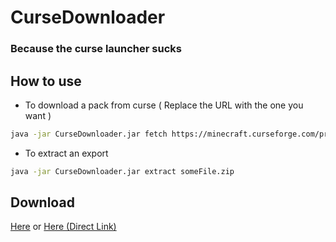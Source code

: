 # CurseDownloader
### Because the curse launcher sucks

## How to use

* To download a pack from curse ( Replace the URL with the one you want )
```bash
java -jar CurseDownloader.jar fetch https://minecraft.curseforge.com/projects/foolcraft/files/2415352
```

* To extract an export
```bash
java -jar CurseDownloader.jar extract someFile.zip
```

## Download
[Here](https://builder.frgl.pw/job/CurseDownloader/) or [Here (Direct Link)](https://builder.frgl.pw/job/CurseDownloader/lastSuccessfulBuild/artifact/target/CurseDownloader-0.0.1-SNAPSHOT.jar)

